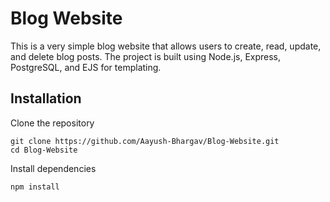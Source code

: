 # Blog Website

This is a very simple blog website that allows users to create, read, update, and delete blog posts. The project is built using Node.js, Express, PostgreSQL, and EJS for templating.

## Installation

 Clone the repository
   ```
   git clone https://github.com/Aayush-Bhargav/Blog-Website.git
   cd Blog-Website
   ```
Install dependencies
```
npm install
```
